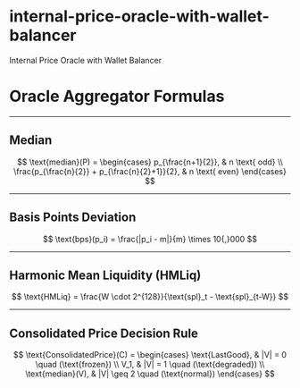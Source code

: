 # internal-price-oracle-with-wallet-balancer

Internal Price Oracle with Wallet Balancer

# Oracle Aggregator Formulas

---

## Median

$$
\text{median}(P) =
\begin{cases}
p_{\frac{n+1}{2}}, & n \text{ odd} \\
\frac{p_{\frac{n}{2}} + p_{\frac{n}{2}+1}}{2}, & n \text{ even}
\end{cases}
$$

---

## Basis Points Deviation

$$
\text{bps}(p_i) = \frac{|p_i - m|}{m} \times 10{,}000
$$

---

## Harmonic Mean Liquidity (HMLiq)

$$
\text{HMLiq} = \frac{W \cdot 2^{128}}{\text{spl}_t - \text{spl}_{t-W}}
$$

---

## Consolidated Price Decision Rule

$$
\text{ConsolidatedPrice}(C) =
\begin{cases}
\text{LastGood}, & |V| = 0 \quad (\text{frozen}) \\
V_1, & |V| = 1 \quad (\text{degraded}) \\
\text{median}(V), & |V| \geq 2 \quad (\text{normal})
\end{cases}
$$

